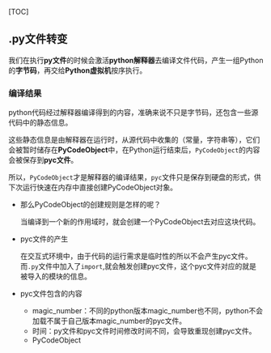 [TOC]

## .py文件转变

我们在执行**py文件**的时候会激活**python解释器**去编译文件代码，产生一组Python的**字节码**，再交给**Python虚拟机**按序执行。

### 编译结果

python代码经过解释器编译得到的内容，准确来说不只是字节码，还包含一些源代码中的静态信息。

这些静态信息是由解释器在运行时，从源代码中收集的（常量，字符串等），它们会被暂时储存在**PyCodeObject**中，在Python运行结束后，`PyCodeObject`的内容会被保存到**pyc文件**。

所以，`PyCodeObject`才是解释器的编译结果，`pyc`文件只是保存到硬盘的形式，供下次运行快速在内存中直接创建PyCodeObject对象。

- 那么PyCodeObject的创建规则是怎样的呢？

  当编译到一个新的作用域时，就会创建一个PyCodeObject去对应这块代码。

- pyc文件的产生

  在交互式环境中，由于代码的运行需求是临时性的所以不会产生pyc文件。而`.py`文件中加入了`import`,就会触发创建pyc文件，这个pyc文件对应的就是被导入的模块的信息。

- pyc文件包含的内容

  - magic_number：不同的python版本magic_number也不同，python不会加载不属于自己版本magic_number的pyc文件。
  - 时间：py文件和pyc文件时间修改时间不同，会导致重现创建pyc文件。
  - PyCodeObject



